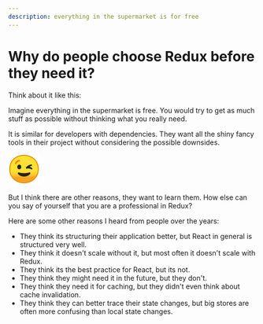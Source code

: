 ```yaml
---
description: everything in the supermarket is for free
---
```


# Why do people choose Redux before they need it?

Think about it like this:

Imagine everything in the supermarket is free. You would try to get as much stuff as possible without thinking what you really need. 

It is similar for developers with dependencies. They want all the shiny fancy tools in their project without considering the possible downsides.

![](.gitbook/assets/image%20%284%29.png)

But I think there are other reasons, they want to learn them. How else can you say of yourself that you are a professional in Redux?

Here are some other reasons I heard from people over the years:

* They think its structuring their application better, but React in general is structured very well.
* They think it doesn't scale without it, but most often it doesn't scale with Redux.
* They think its the best practice for React, but its not.
* They think they might need it in the future, but they don't.
* They think they need it for caching, but they didn't even think about cache invalidation.
* They think they can better trace their state changes, but big stores are often more confusing than local state changes.



